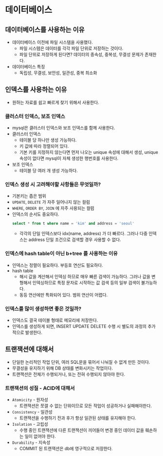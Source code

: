 # 데이터베이스
## 데이터베이스를 사용하는 이유
- 데이터베이스 이전에 파일 시스템을 사용했다.
  - 파일 시스템은 데이터를 각각 파일 단위로 저장하는 것이다.
  - 파일 단위로 저장하게 된다면? 데이터의 종속성, 중복성, 무결성 문제가 존재한다.
- 데이터베이스 특징
  - 독립성, 무결성, 보안성, 일관성, 중복 최소화

## 인덱스를 사용하는 이유
- 원하는 자료를 쉽고 빠르게 찾기 위해서 사용한다.

### 클러스터 인덱스, 보조 인덱스
- mysql은 클러스터 인덱스와 보조 인덱스를 함께 사용한다.
- 클러스터 인덱스
  - 테이블 당 하나만 생성 가능하다.
  - 키 값에 따라 정렬되어 있다.
  - 기본 키를 지정하지 않는다면 먼저 나오는 unique 속성에 대해서 생성, unique 속성이 없다면 mysql이 자체 생성한 행번호를 사용한다.
- 보조 인덱스
  - 테이블 당 여러 개 생성 가능하다.

### 인덱스 생성 시 고려해야할 사항들은 무엇일까?
- 기본키는 좁은 범위
- `UPDATE`, `DELETE` 가 자주 일어나지 않는 컬럼
- `WHERE`, `ORDER BY`, `JOIN` 에 자주 사용되는 컬럼
- 인덱스의 순서도 중요하다.
  ```sql
  select * from t where name = 'kim' and address = 'seoul' 
  ```
  - 각각의 단일 인덱스보다 idx(name, address) 가 더 빠르다. 그러나 다중 인덱스는 address 단일 조건으로 검색할 경우 사용할 수 없다.

### 인덱스에 hash table이 아닌 b+tree 를 사용하는 이유
- 인덱스는 정렬이 필요하다. 부등호 연산도 필요하다.
- hash table
  - 해시 값을 계산해서 인덱싱 하므로 매우 빠른 검색이 가능하다. 그러나 값을 변형해서 인덱싱하므로 특정 문자로 시작하는 값 검색 등의 일부 검색이 불가능하다.
  - 동등 연산에만 특화되어 있다. 범위 연산이 어렵다.

### 인덱스를 많이 생성하면 좋은 것일까?
- 인덱스도 결국 테이블 형태로 메모리에 저장한다.
- 인덱스를 생성하게 되면, INSERT UPDATE DELETE 수행 시 별도의 과정의 추가적으로 발생한다.

## 트랜잭션에 대해서
- 단일한 논리적인 작업 단위, 여러 SQL문을 묶어서 나눠질 수 없게 만든 것이다.
- 무결성을 유지하기 위해 DB 상태를 변화시키는 작업이다.
- 트랜잭션은 전체가 수행되거나, 또는 전혀 수행되지 않아야 한다.

### 트랜잭션의 성질 - ACID에 대해서
- `Atomicity` - 원자성
  - 트랜잭션은 쪼갤 수 없는 단위이므로 모든 작업이 성공하거나 실패해야한다.
- `Consistency` - 일관성
  - 트랜잭션을 수행하기 전과 후가 항상 일관된 상태를 유지해야 한다.
- `Isolation` - 고립성
  - 수행 중인 트랜잭션에 다른 트랜잭션이 끼어들어 변경 중인 데이터 값을 훼손하는 일이 없어야 한다.
- `Durability` - 지속성
  - COMMIT 된 트랜잭션은 db에 영구적으로 저장한다.

